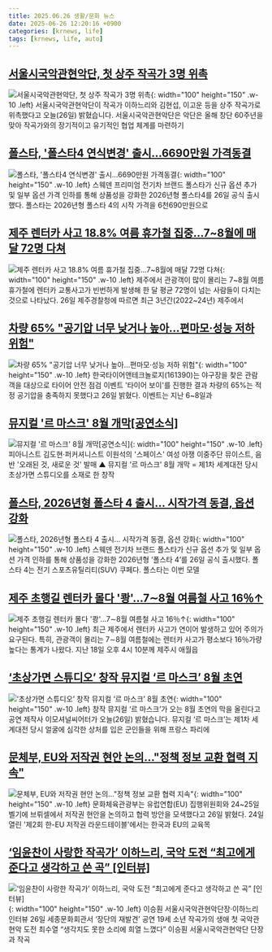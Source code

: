 ```yaml
---
title: 2025.06.26 생활/문화 뉴스
date: 2025-06-26 12:20:16 +0900
categories: [krnews, life]
tags: [krnews, life, auto]
---
```

## [서울시국악관현악단, 첫 상주 작곡가 3명 위촉](https://n.news.naver.com/mnews/article/056/0011977329)

![서울시국악관현악단, 첫 상주 작곡가 3명 위촉](https://mimgnews.pstatic.net/image/origin/056/2025/06/26/11977329.jpg?type=nf220_150){: width="100" height="150" .w-10 .left}
서울시국악관현악단이 작곡가 이하느리와 김현섭, 이고운 등을 상주 작곡가로 위촉했다고 오늘(26일) 밝혔습니다. 서울시국악관현악단은 악단은 올해 창단 60주년을 맞아 작곡가와의 장기적이고 유기적인 협업 체계를 마련하기

## [폴스타, '폴스타4 연식변경' 출시…6690만원 가격동결](https://n.news.naver.com/mnews/article/092/0002379719)

![폴스타, '폴스타4 연식변경' 출시…6690만원 가격동결](https://mimgnews.pstatic.net/image/origin/092/2025/06/26/2379719.jpg?type=nf220_150){: width="100" height="150" .w-10 .left}
스웨덴 프리미엄 전기차 브랜드 폴스타가 신규 옵션 추가 및 일부 옵션 가격 인하를 통해 상품성을 강화한 2026년형 폴스타4를 26일 공식 출시했다. 폴스타는 2026년형 폴스타 4의 시작 가격을 6천690만원으로

## [제주 렌터카 사고 18.8% 여름 휴가철 집중…7~8월에 매달 72명 다쳐](https://n.news.naver.com/mnews/article/421/0008333763)

![제주 렌터카 사고 18.8% 여름 휴가철 집중…7~8월에 매달 72명 다쳐](https://mimgnews.pstatic.net/image/origin/421/2025/06/26/8333763.jpg?type=nf220_150){: width="100" height="150" .w-10 .left}
제주에서 관광객이 많이 몰리는 7~8월 여름 휴가철에 렌터카 교통사고가 빈번하게 발생해 한 달 평균 72명이 넘는 사람들이 다치는 것으로 나타났다. 26일 제주경찰청에 따르면 최근 3년간(2022~24년) 제주에서

## [차량 65% "공기압 너무 낮거나 높아…편마모·성능 저하 위험"](https://n.news.naver.com/mnews/article/421/0008333981)

![차량 65% "공기압 너무 낮거나 높아…편마모·성능 저하 위험"](https://mimgnews.pstatic.net/image/origin/421/2025/06/26/8333981.jpg?type=nf220_150){: width="100" height="150" .w-10 .left}
한국타이어앤테크놀로지(161390)는 야구장을 찾은 관람객을 대상으로 타이어 안전 점검 이벤트 '타이어 보이'를 진행한 결과 차량의 65%는 적정 공기압을 충족하지 못했다고 26일 밝혔다. 이벤트는 지난 6~8일과

## [뮤지컬 '르 마스크' 8월 개막[공연소식]](https://n.news.naver.com/mnews/article/001/0015471682)

![뮤지컬 '르 마스크' 8월 개막[공연소식]](https://mimgnews.pstatic.net/image/origin/001/2025/06/26/15471682.jpg?type=nf220_150){: width="100" height="150" .w-10 .left}
피아니스트 김도현·퍼커셔니스트 이원석의 '스페이스' 여성 아쟁 이중주단 뮤이스트, 음반 '오래된 것, 새로운 것' 발매 ▲ 뮤지컬 '르 마스크' 8월 개막 = 제1차 세계대전 당시 초상가면 스튜디오를 소재로 한 창작

## [폴스타, 2026년형 폴스타 4 출시… 시작가격 동결, 옵션 강화](https://n.news.naver.com/mnews/article/366/0001087901)

![폴스타, 2026년형 폴스타 4 출시… 시작가격 동결, 옵션 강화](https://mimgnews.pstatic.net/image/origin/366/2025/06/26/1087901.jpg?type=nf220_150){: width="100" height="150" .w-10 .left}
스웨덴 전기차 브랜드 폴스타가 신규 옵션 추가 및 일부 옵션 가격 인하를 통해 상품성을 강화한 2026년형 ‘폴스타 4’를 26일 공식 출시했다. 폴스타 4는 전기 스포츠유틸리티(SUV) 쿠페다. 폴스타는 이번 모델

## [제주 초행길 렌터카 몰다 '쾅'…7∼8월 여름철 사고 16％↑](https://n.news.naver.com/mnews/article/001/0015471461)

![제주 초행길 렌터카 몰다 '쾅'…7∼8월 여름철 사고 16％↑](https://mimgnews.pstatic.net/image/origin/001/2025/06/26/15471461.jpg?type=nf220_150){: width="100" height="150" .w-10 .left}
최근 제주에서 렌터카 사고가 연이어 발생하고 있어 주의가 요구된다. 특히, 관광객이 몰리는 7∼8월 여름철에는 렌터카 사고가 평소보다 16％가량 높다는 통계가 나왔다. 지난 18일 오후 4시 10분께 제주시 애월읍

## [‘초상가면 스튜디오’ 창작 뮤지컬 ‘르 마스크’ 8월 초연](https://n.news.naver.com/mnews/article/056/0011977351)

![‘초상가면 스튜디오’ 창작 뮤지컬 ‘르 마스크’ 8월 초연](https://mimgnews.pstatic.net/image/origin/056/2025/06/26/11977351.jpg?type=nf220_150){: width="100" height="150" .w-10 .left}
창작 뮤지컬 ‘르 마스크’가 오는 8월 초연의 막을 올린다고 공연 제작사 이모셔널씨어터가 오늘(26일) 밝혔습니다. 뮤지컬 ‘르 마스크’는 제1차 세계대전 당시 얼굴에 심각한 상처를 입은 군인들을 위해 프랑스 파리에

## [문체부, EU와 저작권 현안 논의…"정책 정보 교환 협력 지속"](https://n.news.naver.com/mnews/article/003/0013325893)

![문체부, EU와 저작권 현안 논의…"정책 정보 교환 협력 지속"](https://mimgnews.pstatic.net/image/origin/003/2025/06/26/13325893.jpg?type=nf220_150){: width="100" height="150" .w-10 .left}
문화체육관광부는 유럽연합(EU) 집행위원회와 24~25일 벨기에 브뤼셀에서 저작권 현안을 논의하고 협력 방안을 모색했다고 26일 밝혔다. 24일 열린 '제2회 한-EU 저작권 라운드테이블'에서는 한국과 EU의 교육목

## [‘임윤찬이 사랑한 작곡가’ 이하느리, 국악 도전 “최고에게 준다고 생각하고 쓴 곡” [인터뷰]](https://n.news.naver.com/mnews/article/016/0002490231)

![‘임윤찬이 사랑한 작곡가’ 이하느리, 국악 도전 “최고에게 준다고 생각하고 쓴 곡” [인터뷰]](https://mimgnews.pstatic.net/image/origin/016/2025/06/25/2490231.jpg?type=nf220_150){: width="100" height="150" .w-10 .left}
이승훤 서울시국악관현악단장·이하느리 인터뷰 26일 세종문화회관서 ‘장단의 재발견’ 공연 19세 소년 작곡가의 생애 첫 국악관현악 도전 최수열 “생각지도 못한 소리에 희열 느꼈다” 이승훤 서울시국악관현악단 단장과 작곡

